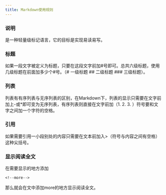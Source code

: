 ```yaml
---
title: Markdown使用规则
---
```

### 说明
  是一种轻量级标记语言，它的目标是实现易读易写。
### 标题 
  如果一段文字被定义为标题，只要在这段文字前加#号即可。总共六级标题，使用几级标题在前面加多少个#号。（# 一级标题 ## 二级标题 ### 三级标题）。
### 列表 
  列表有有序列表与无序列表的区别，在Markdown下，列表的显示只需要在文字前加上-或*即可变为无序列表，有序列表则直接在文字前加（1. 2. 3. ）符号要和文字之间加一个字符的空格。
<!--more-->
### 引用 
  如果需要引用一小段别处的内容只需要在文本前加入>（符号与内容之间有空格）这种尖括号。
### 显示阅读全文
在需要显示的地方添加
```
<!--more-->
```
那么就会在文中添加more的地方显示阅读全文。